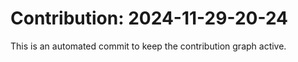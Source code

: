 # Contribution: 2024-11-29-20-24
This is an automated commit to keep the contribution graph active.
